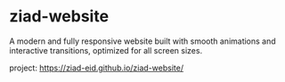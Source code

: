 # ziad-website


A modern and fully responsive website built with smooth animations and interactive transitions, optimized for all screen sizes.

project: 
https://ziad-eid.github.io/ziad-website/
